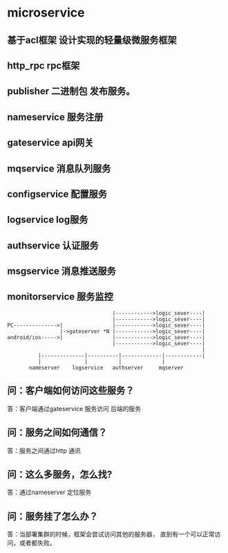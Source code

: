 # microservice
## 基于acl框架 设计实现的轻量级微服务框架


## http_rpc rpc框架
## publisher 二进制包 发布服务。
## nameservice 服务注册
## gateservice api网关
## mqservice 消息队列服务
## configservice 配置服务
## logservice log服务
## authservice 认证服务
## msgservice 消息推送服务
## monitorservice 服务监控


                                      |------------>logic_sever----|
                                      |------------>logic_sever----|
    PC-------------->|                |------------>logic_sever----|
                     |->gateserver *N |------------>logic_sever----|
    android/ios----->|                |------------>logic_sever----|
                                      |------------>logic_sever----|
                                                                   | 
              |--------------|----------|-------------|------------| 
              |              |          |             |
           nameserver    logservice   authserver     mqserver


## 问：客户端如何访问这些服务？
答：客户端通过gateservice 服务访问 后端的服务

## 问：服务之间如何通信？
答：服务之间通过http 通讯

## 问：这么多服务，怎么找?
答：通过nameserver 定位服务

## 问：服务挂了怎么办？ 
答：当部署集群的时候，框架会尝试访问其他的服务器，
    直到有一个可以正常访问，或者都失败。


